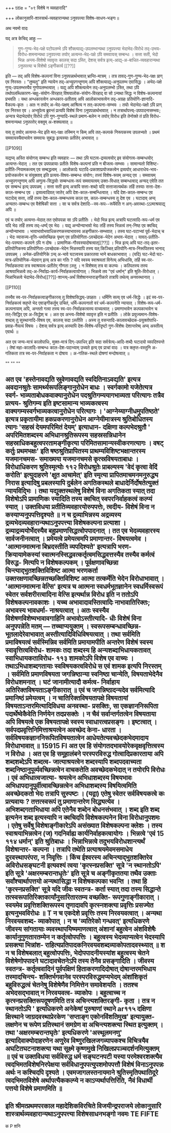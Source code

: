 +++
title = "०९ विशेषे न व्यवहारादि"

+++
लोकानुसारि-शास्त्रार्थ-व्यवहारान्यथा ऽनुपपत्त्या विशेष-साधन-भङ्गः॥

अथ नवमो वादः

यद् अत्र केचिद् आहुः — 

> गुण-गुण्य-भेद-पक्षे पटोपलम्भे ऽपि शौक्ल्याद्य्-उपलम्भान्यथा ऽनुपपत्त्या भेदाभेद-विरोधे तद्-उभय-विरोध-शमनान्यथा ऽनुपपत्त्या तयोर् अत्यन्त-भेद-पक्षे ऽपि समवायस् सम्बन्धः । सत्ता सती, भेदो भिन्नः अन्त्य-विशेषो व्यावृत्तः कालस् सदा ऽस्ति, देशस् सर्वत्र इत्य्-आद्य्-अ-बाधित-व्यवहारान्यथा ऽनुपपत्त्या च विशेषो ऽङ्गीकार्य [[??]]

इति — तद् अपि विशेष-कल्पनां विना ऽनुपपन्नार्थभावात् भ्रान्ति-मात्रम् । तत्र तावद्-गुण-गुण्य-भेद-पक्षः प्राग् एव निरस्तः । "तुष्यतु" इति न्यायेन तद्-अभ्युपगन्तॄणाम् अपि शौक्ल्याद्य्-अनुपलम्भ एवासिद्धः । अभेद-पक्षे गुप्य्-उपलम्भस्यैव गुणोपलम्भत्वात् । यद्य् अपि शौक्ल्यत्वेन तद्-अनुपलम्भो ऽस्ति, तथा ऽपि तथोपलब्धिकारण-चक्षुः-संयोग-विरहात् विषयालोक-संयोग-विरहाद् वा सो ऽन्यथा सिद्धः न विशेष-कल्पनायां प्रभवति । यथा अन्धकारत्वेन अन्धकार-प्रतीताव् अपि आलोकाभावत्वेन तद्-अग्रहः प्रतियोगि-ज्ञानादि-वैकल्य-कृतः । अतः न तयोर् अ-भेद-पक्षम् आश्रित्य न तत्-कल्पना-सम्भवः । तयोः भेदाभेद-पक्षो ऽपि प्राग् एव निरस्त एव । अभ्युपेत्य ब्रुवन्तं प्रत्यपि विशेषं विना ऽनुपपन्नार्थभावात् । न तत्रार्थापत्त्य्-उपपादनासम्भवः; अन्यत्र भेदाभेदयोर् विरोधे ऽपि गुण-गुण्यादि-स्थले प्रमाण-बलेन न तयोर् विरोध इति तेनोक्ते तं प्रति विरोध-शमनान्यथा ऽनुपपत्तेर् वक्तुम् अ-शक्यत्वात् ॥

यस् तु तयोर् अत्यन्त-भेद इति मत्-पक्षः तस्मिन् न किम् अपि तत्-कल्पकं निरूपकस्य उपलभ्यते । प्रथमं समवायस्यैवाभावेन समवायः सुबद्धः इत्यस्याः प्रतीतेर् अभावात् ॥

[[P109]]

यद्यप्य् अस्ति संयोगस् सम्बन्ध इति व्यवहारः — तथा ऽपि घटत्व-द्रव्यत्वयोर् इव संयोगत्व-सम्बन्धयोर् अत्यन्त-भेदात् । तत एव उपपन्नायाः प्रतीतेः विशेष-कल्पनां प्रति न बीजत्व-सम्भवः । सामान्यतो विशिष्ट-प्रतीति-नियामकत्वम् एव सम्बद्धत्वम् । आलोकादेः घटादि-प्रकाशाप्रयोजकत्वेन द्रव्ययोर् आधाराधेय-भाव-प्रयोजकत्वेन च संयुक्ताव् इति प्रत्यय-विषय-सम्बन्धः संयोगः; तत्त्वं विशेष-रूपम् अन्यद् एव । समवायम् अभ्युपगन्तॄणाम् अपि अणुत्व-सिद्धयोः सम्बन्धत्व-रूपं समवायत्वम् उक्त-विधात् सम्बन्धत्वाद् अन्यद् एवेति तत एव सम्बन्ध इत्य् उपपन्नम् । सत्ता सती इत्य् अत्रापि सत्ता-शब्दो यदि सत्ताजात्यर्थकः तर्हि तस्याः सत्ता-देश-काल-सम्बन्ध एव । द्रव्यत्वादिवत् जातेर् अपि देश-काल-सम्बन्धित्वात् । यदि देश-काल-सम्बन्ध एव घटादेस् सत्ता, तर्हि तस्य देश-काल-सम्बन्धस्य काल एव, काल-सम्बन्धस्य तु देश एव । घटादाव् अप्य् अन्यतर-सम्बन्ध एव वैशेषिकी सत्ता । सा च सर्वत्र देशादि--स्व-रूप--रूपैवेति न अन्-अवस्था-ऽऽत्माश्रयाद्य् अपि ॥

एवं च तयोर् अत्यन्त-भेदात् तत एवोपपन्ना सा ऽपि प्रतीतिः । भेदो भिन्न इत्य् अत्रापि घटत्वादि-रूप-धर्म एव यदि भेदः तर्हि तस्य तद्-धर्म्य् एव भेदः । यद्य् अन्योन्याभावो भेदः तर्हि तस्य भिन्नत्वं तन्-निष्ठ एव क्वचिद् अन्योन्याभावः । भावाभावोभयाधिकरणकस्याभावस्य अङ्गीकार-सम्भवात् । तस्य घट-पटाभ्यां पूर्व-भेदाच् च । भेदः व्यासज्य-वृत्ति-धर्मावच्छिन्नः पृथग् एव प्रतियोगिता-ऽवच्छेदक-भेदेन अभाव-भेदात् । यावत्-प्रतीति-भेद-परम्परा-कल्पने ऽपि न दोषः । प्रामाणिक-गौरवस्यादोषत्वात्[[??]] । भिन्न इत्य् अपि घट-तद्-इतर-प्रतियोगिकस्य प्रतियोगिता-ऽवच्छेदक-भेदेन भिन्नस्यापि तस्य यत् किञ्चित् प्रतियोगि-मात्र-निरूपितस्य भानाद् उपपन्नम् । अनेक-प्रतियोगिके ऽप्य् अ-भावे घटत्वस्य प्रकारतया भाने बाधकाभावात् । (यदि) घट-भेदो घट-मात्र-प्रतियोगिक-भेदवान् इत्य् अत्र का गतिः ? यदि स्वस्य स्वाश्रयतां विनेत्य् अभिधासि, तर्हि स्व-पर-निर्वाहकतया तत्र स्वाश्रयत्व-प्रतीतेर् गौणता ऽस्तु । न विशेषस् तत्र वा कल्प्यः । कल्पितस्य तस्य आश्रयाभिन्नत्वे तद्-अ-निर्वाह्य-कार्य-निर्वाहकत्वायोगात् । भिन्नत्वे तव "एवं धर्मान्" इति श्रुति-विरोधात् । भिन्नाभिन्नत्वे भेदाभेद-विरोध[[??]]-शान्त्य्-अर्थं विशेषानन्तराङ्गीकारे तत्रापि तथेत्य् अनवस्थानात् ।

[[P110]]

तस्यैव स्व-पर-निर्वाहकत्वाङ्गीकारस् तु विशेषासिद्ध्य्-उपहतः । धर्मिणि सत्य् एव धर्म-सिद्धेः । इदं स्व-पर-निर्वाहकत्वं क्लृप्ते भेद एवाङ्गीकर्तुम् उचितं, धर्मि-कल्पनातो वरं धर्म-कल्पनेति न्यायात् । विशेष-रूप-धर्म-कल्पनायाम् अपि, अन्ततो गत्वा तस्य स्व-पर-निर्वाहकत्वस्य वाच्यत्वात् । प्रमाणाभावेन कल्पकाभावेन च तत्-सिद्धिर् एव अ-सिद्धेश् च । अत एव अन्त्य-विशेषो व्यावृत्त इति न प्रतीतिः । लोके प्रयुज्यमान-विशेष-शब्दस् तु सुस्थानादि-विषय एव, कालस् सदा ऽस्तीति । अस्य तु वसन्तादि-कालावच्छेदक-प्रयुक्तोपाधि-प्रवाह-नैयत्यं विषयः । देशस् सर्वत्र इत्य् अस्यापि देश-विशेष-परिदृष्टो गुण-विशेषः देशान्तरेष्व् अप्य् अस्तीत्य् एवार्थः ॥

अत एव जन्य-मात्रं कालोपाधिः, मुक्त-मात्रं दिग्-उपाधिर् इति सदा सर्वत्रेत्य्-आदि-शब्दैः घटादयो व्यपदिश्यन्ते । तेषां महा-कालादि-सम्बन्धः काल-देश-पदाभ्याम् उच्यते इत्य् एव प्राचां वादः । यत्र क्लृप्त-वस्तुनि अ-गतिकता तत्र स्व-पर-निर्वाहकता न दोषाय । अ-गतिक-स्थले दोषणां मन्दोषत्वात् ॥

""
""
""

अत एव 'हस्तेनावद्यति स्रुवेणावद्यति स्वदितिनाऽवद्यति' इत्यत्र अवदानश्रुतेः सामर्थ्यरूपलिङ्गानुरोधेन बाधः । स्वर्गकामो यजेतेत्यत्र स्वर्ग- भाव्यताबोधकवाक्यानुरोधेन पदश्रुतिगम्ययागभाव्यता परित्यागः तत्रैव प्रत्यय- श्रुतिगम्य इति इष्टसामान्य भाव्यकत्वस्य वाक्यगम्यस्वर्गभाव्यकत्वानुरोधेन परित्यागः । 'आग्नेय्याग्नीधमुपतिष्ठते' इत्यत्र प्रकृतायीमा हकप्रकरणानुरोधेन आग्नेयीमात्रस्य श्रुतिबोधितस्य त्यागः 'सहस्रं देयमपरिमितं देयम्' इत्याधान- दक्षिणा कल्पभेदश्रुतौ ' अपरिमितशब्दस्य अभिधानश्रुतिरूपस्य सहस्रसन्निधानेन सहस्राधिकबहुत्वपरतामङ्गीकृत्या परिमितसामान्यस्वीकरणत्यागः । 
वषट् कर्तुः प्रथमभक्षः' इति षष्ठश्रुतिप्रापितस्य प्राथम्यविशिष्टभक्षान्तरस्य यजमानचमस- समाख्यया यजमानचमसे कृत्स्रविषयताबाधः । विरोधाधिकरण श्रुतिस्मृत्योः 
११२ 
विरोधश्रुतेः प्राबल्यस्य 'वेदं कृत्वा वेदिं करोति' इत्युदाहरणे 'क्षुत आचामेत्' इति स्मृत्या प्रापितमाचमनमनुरुद्ध्य निरास इत्यादिषु प्रबलस्यापि दुर्बलेन अगतिकस्थले बाधादेर्निर्दोषतेत्युक्तं न्यायविद्भिः । तथा यद्युक्तस्थलेषु विशेषं विना अगतिकता स्यात् तदा विशेषोऽपि प्रामाणिकः स्यादिति तस्य क्वचित् स्वपरनिर्वाहकत्वं कल्प्यं स्यात् । उक्तविधया प्रतीतिव्यवहारयोरुपपत्तेः, त्वदीय- विशेषं विना न कस्याप्यनुपपत्तिदृश्यते ॥ 
न च द्रव्याभिन्नस्य अद्रव्यस्य द्रव्यभेदव्यवहारान्यथाऽनुपपत्त्या विशेषकल्पना प्रत्याशा । द्रव्याद्रव्ययोर्भेदस्यैव बहुप्रमाणसिद्धत्वोपपादनात् । तत एव भेदव्यवहारस्य सार्वजनीनत्वात् । प्रमेयत्वे प्रमेयत्वमपि प्रमाणान्तर- विषयत्वमेव । 'आत्मानमात्मना बिभ्रदस्तीति व्यपदिश्यते' इत्यत्रापि भरण- क्रियायामेकस्यां स्वात्मनस्सिद्धवत्कर्तृत्वमसिद्धवत्तस्यैव तस्यैव कर्मत्वं विरुद्ध- मित्यपि न विशेषकल्पकम् । पूर्वक्षणावच्छिन्ना चिन्त्याद्भुतशक्तिविशिष्ट आत्मा भरणकर्ता उक्तरक्षणावच्छिन्नतच्छक्तिविशिष्ट आत्मा तत्कर्मेति भेदेन विरोधाभावात् । 'आत्मानमात्मना वेत्सि' इत्यत्र च आत्मना स्वधर्मभूतज्ञानेन स्वधर्मिस्वरूपं स्वेतर सर्वशरीरत्वादिना वेत्सि इत्यर्थान्न विरोध इति न ततोऽपि विशेषकल्पनावकाशः । 
यच्च अभावादावस्तित्वादिः नाभावातिरिक्तः; अभावस्य भावधर्मा- नाश्रयत्वात् । अतः स्वस्यैव विशेषणविशेष्यभावावगाहिनि अभावोऽस्तीत्यादि- धीः विशेषं विना अनुपपन्नेति मतम् — तच्चाप्ययुक्तम् । स्वरूपसम्बन्धावच्छिन्न- भूतलादेरेवाभावात् अस्तीत्यादिविधिविषयत्वात् । तथा सर्वमिति प्रमाविषयत्वं सर्वस्मिन्निव सर्वमिति प्रमायामपीति अन्तरेण विशेषं स्वस्य स्वावृत्तित्वविरोध- शामकः तदा शब्दस्य हि अन्यशब्दाभिधायकतावत् स्वाभिधायकताविरोध- 
११३ 
शामकोऽपि विशेष एव वाच्यः । तथाऽभिधाशब्दगतायाः स्वविषयकत्वविरोधे स एवं शामक इत्यपि निरस्तम् । सर्वमिति प्रमाणविषयता जगन्निष्ठान्या स्वनिष्ठा चान्येति, विषयताभेदेनैव विरोधशमनात् । घटं जानामीत्यादौ कर्मत्व- निर्वाहाय अतिरिक्तविषयताऽङ्गीकारात् ॥ 
एवं च जगन्निष्ठादन्यदेव सर्वमित्यादि प्रमानिष्ठं प्रमेयत्वम् । न चातिरिक्तविषयतापक्षे विषयतायां विषयताऽन्तरमित्यादिविधया अनवस्था- प्रसक्तिः, सा एकज्ञाननिरूपिता पदार्थेष्वेकैवेति निर्णयेन तदप्रसक्तेः । न चैवं सर्वान्तर्गतत्वेन विषयताया अपि विषयत्वे एक विषयतापक्षे स्वस्य स्वाधारत्वप्रसङ्गः । इष्टत्वात् । सर्वपदप्रवृत्तिनिमित्ताश्रयत्वेन अवच्छेद केना- धारता । सर्वविषयकज्ञाननिरूपितविषयतात्वेन आधेयतेत्यवच्छेदकभेदमादाय विरोधाभावात् ॥ 
15915 
FI 
अत एव हि संयोगतदभावयोरेकवृक्षवृत्तित्वस्य न विरोधः । अत एव हि समूहालंबने परस्परविरुद्ध गोत्वादिप्रकारताया अपि शब्दशब्देऽपि शब्दत्व- जात्याश्रयत्वेन शब्दस्यापि शब्दपदवाच्यता शब्दनिष्ठानुपूर्व्यवच्छिन्नत्वेन वाचकतेति अवच्छेदकभेदात् न तयोरपि विरोधः । एवं अभिधात्वजात्या- श्रयत्वेन अभिधाशब्दस्य विषयभावः अभिधापदानुपूर्वीत्वावच्छिन्नत्वेन अभिधाशब्दस्य विषयित्वमिति अवच्छेदकतो भेदः तत्रापि सुस्पष्टः । (यद्वा) एतेषु स्वेतर सर्वविषयकत्वे कः प्रत्यवायः ? तत्तत्स्वरूपं तु प्रमाणान्तरेण सिद्ध्यत्येव । अभिशब्दगताभिधाया अपि एतेनैव शब्देन बोधनसंभवात् । शब्द इति शब्द इत्यनेन शब्द इत्यस्यापि न क्वचिदपि विशेषकल्पनेन विना विरोधानुपशमः । एतेषु सर्वेषु विशेषाङ्गीकारेऽपि असंख्यात विशेषकल्पना क्लेशः । तस्य स्वाश्रयाभिन्नत्वेन (ज) गदनिर्वाह्य कार्यनिर्वाहकत्वायोगः । भिन्नत्वे 'एवं 
15 
११४ 
धर्मान्' इति श्रुतिबाधः । भिन्नाभिन्नत्वे तदुभयविरोधशान्त्यर्थं विशेषान्तर- कल्पना । तत्रापि तथेति प्रत्याश्रयमेवमसमाधेय दुरवस्थापरंपरा, न निवृत्तिः । 
किंच ईश्वरस्य अचिन्त्याद्भुतशक्तिरेव अविरोधसङ्घटनी इत्यवश्यं त्वया 'कृत्स्नप्रसक्ति' सूत्रे 'न स्थानतोऽपि' इति सूत्रे 'अक्षरमम्बरान्तधृतेः' इति सूत्रे च अङ्गीकृततया तथैव उक्ताः सर्वांश्चार्थापत्तयो अन्यथासिद्धा न विशेषकल्पका भवन्ति । तथा हि 'कृत्स्नप्रसक्ति' सूत्रे यदि जीवः स्वतन्त्र- कर्ता स्यात् तदा तस्य सिद्धान्ते तत्स्वरूपातिरिक्तकार्यांनुसारितारतम्य वच्छक्ति- रूपगुणाङ्गीकारात् । स्वयमेव प्रवृत्तिशक्तिरूपस्य तृणादावपि कृत्स्नशक्त्या प्रवृत्तिः प्रसज्येत इत्यनुभवविरोधः ॥ 
T 
न च एकदेशे प्रवृत्तिः तस्य निरवयवत्वात् । अन्यथा निरवयवशब्द- व्याकोपात् । न च 'व्यतिरेको गन्धवत्' इत्यधिकरणे जीवस्य सांगतायाः व्यवस्थापयिष्यमाणत्वात् अंशानां बहुत्वेन अंशविशेषैः कार्यानुगुणतारतम्येन न कर्तृत्वोपपत्तिः । बहुत्वस्य भेदव्याप्यत्वेन भेदस्यापि प्रसक्त्या भिन्नांश- राहित्यप्रतिपादकनिरवयवशब्दव्याकोपतादवस्थ्यात् ॥ 
श 
न च विशेषबलात् बहुत्वोपपत्तिः, भेदोपपादनीयस्यांश बहुत्वस्य चेतने विशेषेणोपपादने घटादावचेतनेऽपि तस्य तेनैव प्रसङ्गादिति । जीवस्य स्वतन्त्र- कर्तृत्ववादिनं पूर्वपक्षिणं हिताकरणादिदोषात् दोषान्तरमभिधाय तस्मादचिन्त्य- शक्तिर्भगवानेव परस्परविरुद्धमप्यभेदम् अंशांशिकृतं बहुविरुद्धत्वं चेतनेषु विशेषेणैव निमित्तेन समावेशयति । ततश्च अभेदसद्भावात् न निरवयवत्व- व्याकोपः । बहुत्वाच्च न कृत्स्नप्रसक्तिरूपदूषणमिति तत्र अचिन्त्यशक्तिरङ्गी- कृता । तत्र न स्थानतोऽपि ' इत्यधिकरणे अनेकेषां पुरुषाणां स्थाने 
ar११५ 
दक्षिणा क्षिस्थाने जाग्रदवस्थाप्रेरकेण 'सप्ताङ्ग एकोनविंशतिमुख' इत्यायुक्त- लक्षणेन च रूपेण प्रतिस्थानं समग्रेण वा अचिन्त्यशक्त्या स्थित इत्युक्तम् । तथा 'अक्षरमम्बरान्तघृतेः' इत्यधिकरणे 'अस्थूलमनणु' इत्यादिवाक्योदाहरणेन अणुरेव विष्णुरखिलजगव्यापकश्च विचित्रयैव अघटितघटनाशक्त्या यथा सूक्ष्मे कृष्णमुखे निखिलप्रपञ्चदर्शनमित्युक्तम् ॥ 
एवं च उक्तविधया सर्वविरुद्ध धर्म सङ्घटनपटी यस्या परमेश्वरशक्त्यैव त्वदभिमतविशेषनिरपेक्षया सर्वविधानुपपत्युपशमोपपत्तौ विशेषं विनाऽनुपपन्नः अर्थः न कश्चिदपि दृश्यते । एवमजागलस्तनायमाने श्रुतिस्मृतिपथातिदूरे त्वदभिमतविशेषे अर्थापत्यैककल्प्ये न काऽप्यर्थापत्तिरिति, नैवं विधार्थी पत्तयो विशेषे प्रमाणमिति ॥ 
- 
इति श्रीमत्प्रथमपरकाल महादेशिकविरचिते विजयीन्द्रपराजये लोकानुसारि शास्त्रार्थव्यवहारान्यथाऽनुपपत्त्या 
विशेषसाधनभङ्गो नवमः 
TE FIFTE 
- 
क 
P 
शनि 
